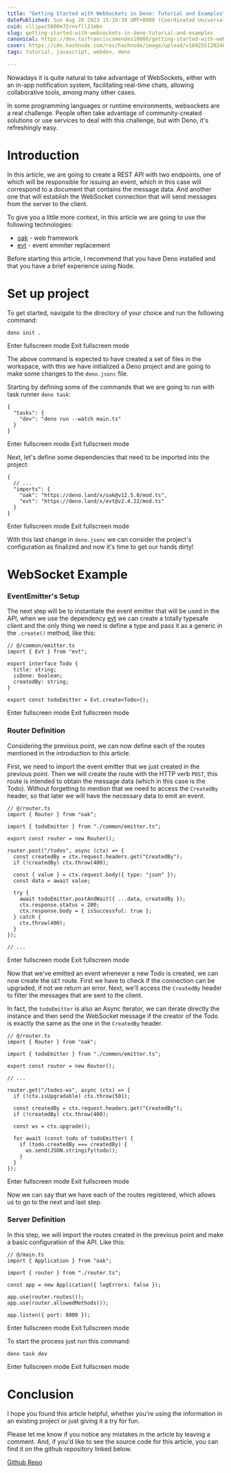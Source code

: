 ```yaml
---
title: "Getting Started with WebSockets in Deno: Tutorial and Examples"
datePublished: Sun Aug 20 2023 15:19:39 GMT+0000 (Coordinated Universal Time)
cuid: clljpac5800m72rnvfll21mbn
slug: getting-started-with-websockets-in-deno-tutorial-and-examples
canonical: https://dev.to/franciscomendes10866/getting-started-with-websockets-in-deno-tutorial-and-examples-4e5i
cover: https://cdn.hashnode.com/res/hashnode/image/upload/v1692551202481/38c738fb-9503-4af9-adc1-83a45a961453.jpeg
tags: tutorial, javascript, webdev, deno

---
```


Nowadays it is quite natural to take advantage of WebSockets, either with an in-app notification system, facilitating real-time chats, allowing collaborative tools, among many other cases.

In some programming languages or runtime environments, websockets are a real challenge. People often take advantage of community-created solutions or use services to deal with this challenge, but with Deno, it's refreshingly easy.

Introduction
============

In this article, we are going to create a REST API with two endpoints, one of which will be responsible for issuing an event, which in this case will correspond to a document that contains the message data. And another one that will establish the WebSocket connection that will send messages from the server to the client.

To give you a little more context, in this article we are going to use the following technologies:

*   [oak](https://github.com/oakserver/oak) - web framework
*   [evt](https://github.com/garronej/evt) - event emmiter replacement

Before starting this article, I recommend that you have Deno installed and that you have a brief experience using Node.

Set up project
==============

To get started, navigate to the directory of your choice and run the following command:  

    deno init .
    

Enter fullscreen mode Exit fullscreen mode

The above command is expected to have created a set of files in the workspace, with this we have initialized a Deno project and are going to make some changes to the `deno.jsonc` file.

Starting by defining some of the commands that we are going to run with task runner `deno task`:  

    {
      "tasks": {
        "dev": "deno run --watch main.ts"
      }
    }
    

Enter fullscreen mode Exit fullscreen mode

Next, let's define some dependencies that need to be imported into the project:  

    {
      // ...
      "imports": {
        "oak": "https://deno.land/x/oak@v12.5.0/mod.ts",
        "evt": "https://deno.land/x/evt@v2.4.22/mod.ts"
      }
    }
    

Enter fullscreen mode Exit fullscreen mode

With this last change in `deno.jsonc` we can consider the project's configuration as finalized and now it's time to get our hands dirty!

WebSocket Example
=================

### EventEmitter's Setup

The next step will be to instantiate the event emitter that will be used in the API, when we use the dependency [evt](https://github.com/garronej/evt) we can create a totally typesafe client and the only thing we need is define a type and pass it as a generic in the `.create()` method, like this:  

    // @/common/emitter.ts
    import { Evt } from "evt";
    
    export interface Todo {
      title: string;
      isDone: boolean;
      createdBy: string;
    }
    
    export const todoEmitter = Evt.create<Todo>();
    

Enter fullscreen mode Exit fullscreen mode

### Router Definition

Considering the previous point, we can now define each of the routes mentioned in the introduction to this article.

First, we need to import the event emitter that we just created in the previous point. Then we will create the route with the HTTP verb `POST`, this route is intended to obtain the message data (which in this case is the Todo). Without forgetting to mention that we need to access the `CreatedBy` header, so that later we will have the necessary data to emit an event.  

    // @/router.ts
    import { Router } from "oak";
    
    import { todoEmitter } from "./common/emitter.ts";
    
    export const router = new Router();
    
    router.post("/todos", async (ctx) => {
      const createdBy = ctx.request.headers.get("CreatedBy");
      if (!createdBy) ctx.throw(400);
    
      const { value } = ctx.request.body({ type: "json" });
      const data = await value;
    
      try {
        await todoEmitter.postAndWait({ ...data, createdBy });
        ctx.response.status = 200;
        ctx.response.body = { isSuccessful: true };
      } catch {
        ctx.throw(400);
      }
    });
    
    // ...
    

Enter fullscreen mode Exit fullscreen mode

Now that we've emitted an event whenever a new Todo is created, we can now create the `GET` route. First we have to check if the connection can be upgraded, if not we return an error. Next, we'll access the `CreatedBy` header to filter the messages that are sent to the client.

In fact, the `todoEmitter` is also an Async Iterator, we can iterate directly the instance and then send the WebSocket message if the creator of the Todo is exactly the same as the one in the `CreatedBy` header.  

    // @/router.ts
    import { Router } from "oak";
    
    import { todoEmitter } from "./common/emitter.ts";
    
    export const router = new Router();
    
    // ...
    
    router.get("/todos-ws", async (ctx) => {
      if (!ctx.isUpgradable) ctx.throw(501);
    
      const createdBy = ctx.request.headers.get("CreatedBy");
      if (!createdBy) ctx.throw(400);
    
      const ws = ctx.upgrade();
    
      for await (const todo of todoEmitter) {
        if (todo.createdBy === createdBy) {
          ws.send(JSON.stringify(todo));
        }
      }
    });
    

Enter fullscreen mode Exit fullscreen mode

Now we can say that we have each of the routes registered, which allows us to go to the next and last step.

### Server Definition

In this step, we will import the routes created in the previous point and make a basic configuration of the API. Like this:  

    // @/main.ts
    import { Application } from "oak";
    
    import { router } from "./router.ts";
    
    const app = new Application({ logErrors: false });
    
    app.use(router.routes());
    app.use(router.allowedMethods());
    
    app.listen({ port: 8000 });
    

Enter fullscreen mode Exit fullscreen mode

To start the process just run this command:  

    deno task dev
    

Enter fullscreen mode Exit fullscreen mode

Conclusion
==========

I hope you found this article helpful, whether you're using the information in an existing project or just giving it a try for fun.

Please let me know if you notice any mistakes in the article by leaving a comment. And, if you'd like to see the source code for this article, you can find it on the github repository linked below.

[Github Repo](https://github.com/FranciscoMendes10866/deno-oak-ws/tree/main)